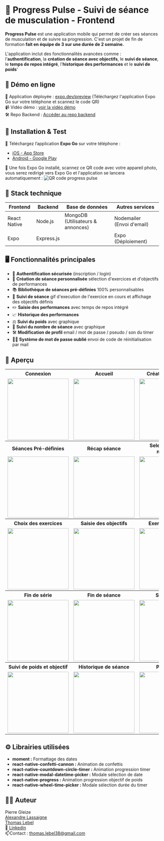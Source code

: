 
# 💪 Progress Pulse - Suivi de séance de musculation - Frontend

**Progress Pulse** est une application mobile qui permet de créer ses séances de musculation et de suivre sa progression. C'est un projet de fin de formation **fait en équipe de 3 sur une durée de 2 semaine.**

 L'application inclut des fonctionnalités avancées comme : l'**authentification**, la **création de séance avec objectifs**, le **suivi de séance**, le **temps de repos intégré**, l'**historique des performances** et le **suivi de poids**'

## 🚀 Démo en ligne
🔗 Application déployée : [expo.dev/preview](https://expo.dev/preview/update?message=Stable%20Version&updateRuntimeVersion=1.0.0&createdAt=2025-03-20T15%3A18%3A36.741Z&slug=exp&projectId=073b9ab9-b0d3-452b-8356-4ca49a271182&group=30af1b4d-2424-4643-8852-07171c3f5399) (Téléchargez l'application Expo Go sur votre téléphone et scannez le code QR)\
📹 Vidéo démo : [voir la vidéo démo](https://www.youtube.com/watch?v=Osh-E0SRI3U)\
🛠️ Repo Backend : [Accéder au repo backend](https://github.com/ThomasLebel/ProgressPulse-Backend)

## 📱 Installation & Test
📲 Téléchargez l’application **Expo Go** sur votre téléphone :  
* [iOS - App Store](https://apps.apple.com/app/expo-go/id982107779)  
* [Android - Google Play](https://play.google.com/store/apps/details?id=host.exp.exponent&hl=fr&gl=US)

📸 Une fois Expo Go installé, scannez ce QR code avec votre appareil photo, vous serez redirigé vers Expo Go et l'application se lancera automatiquement :
![QR code progress pulse](https://github.com/user-attachments/assets/eb01de40-3c8e-43e9-82fa-b209862ac629)



## 🧱 Stack technique

| Frontend  | Backend | Base de données | Autres services |
| -------- |-------| ---------------| ---------------|
|React Native|Node.js|MongoDB (Utilisateurs & annonces)| Nodemailer (Envoi d'email)|
|Expo|Express.js|| Expo (Déploiement)|


## 🖥️ Fonctionnalités principales

*   🔐 **Authentification sécurisée** (inscription / login)
*   💪 **Création de séance personnalisée** sélection d'exercices et d'objectifs de performances
*   📚 **Bibliothèque de séances pré-définies** 100% personnalisables
*   👀 **Suivi de séance** gif d'execution de l'exercice en cours et affichage des objectifs définis
*    ✏️ **Saisie des performances** avec temps de repos intégré
*   📈 **Historique des performances** 
*   ⚖️ **Suivi du poids** avec graphique
*   🚀 **Suivi du nombre de séance** avec graphique
*   🛠️ **Modification de profil** email / mot de passe / pseudo / son du timer
*   🤷‍♂️ **Système de mot de passe oublié** envoi de code de réinitialisation par mail

## 📸 Aperçu

<table>
  <tr>
    <th>Connexion</th>
    <th>Accueil</th>
    <th>Création de séance</th>
  </tr>
  <tr>
    <td><img src="https://github.com/user-attachments/assets/54fc4f13-18c9-43c0-a9c5-d3bdf0d8da13" width="200"/></td>
    <td><img src="https://github.com/user-attachments/assets/4d67ca60-228c-4adf-a8aa-1dd6c1157f1c" width="200"/></td>
    <td><img src="https://github.com/user-attachments/assets/f01c66af-7f0b-44bd-b484-cbb82167e6c0" width="200"/></td>
  </tr>
  <tr>
    <th>Séances Pré-définies</th>
    <th>Récap séance</th>
    <th>Selection groupe musculaire</th>
  </tr>
  <tr>
    <td><img src="https://github.com/user-attachments/assets/4c7d81e7-60a5-4d6a-a7e0-11cd91c9400c" width="200"/></td>
    <td><img src="https://github.com/user-attachments/assets/4ed9ca8a-5ad9-427b-aa0a-e1895b5a8983" width="200"/></td>
    <td><img src="https://github.com/user-attachments/assets/84dfb17d-04b2-46ff-82ba-69ac471c8798" width="200"/></td>
  </tr>
  <tr>
    <th>Choix des exercices</th>
    <th>Saisie des objectifs</th>
    <th>Exercice en cours</th>
  </tr>
  <tr>
    <td><img src="https://github.com/user-attachments/assets/2558957a-a1ac-43d7-b1ed-af612b18d64c" width="200"/></td>
    <td><img src="https://github.com/user-attachments/assets/73faea5a-fb27-406b-b263-be03b5ba724a" width="200"/></td>
    <td><img src="https://github.com/user-attachments/assets/7dab817c-55e9-4f2b-95e5-84cfe79001e3" width="200"/></td>
  </tr>
  <tr>
    <th>Fin de série</th>
    <th>Fin de séance</th>
    <th>Statistiques</th>
  </tr>
  <tr>
    <td><img src="https://github.com/user-attachments/assets/4302641d-c400-49bb-96c2-c4d516d8da4f" width="200"/></td>
    <td><img src="https://github.com/user-attachments/assets/12f0a9ea-b7ea-4bad-ac79-9ccafdfe884a" width="200"/></td>
    <td><img src="https://github.com/user-attachments/assets/22f9e1b5-e771-4a5b-81a4-850d6bf188a4" width="200"/></td>
  </tr>
    <th>Suivi de poids et objectif</th>
    <th>Historique de séance</th>
    <th>Paramètres</th>
  </tr>
  <tr>
    <td><img src="https://github.com/user-attachments/assets/e703e66f-b555-4e9d-98ab-a6ecfa33f810" width="200"/></td>
    <td><img src="https://github.com/user-attachments/assets/5c5112e4-bbb7-45a1-96cb-681421852f76" width="200"/></td>
    <td><img src="https://github.com/user-attachments/assets/c5681b16-88f2-49e6-809d-301156c335ce" width="200"/></td>
  </tr>
</table>

## ⚙️ Librairies utilisées
* **moment :** Formattage des dates
* **react-native-confetti-cannon :** Animation de confettis
* **react-native-countdown-circle-timer :** Animation progression timer
* **react-native-modal-datetime-picker :** Modale sélection de date
* **react-native-progress :** Animation progression objectif de poids
* **react-native-wheel-time-picker :** Modale sélection durée du timer

## 👨‍💻 Auteur
Pierre Gleize\
[Alexandre Lassaigne](https://github.com/AlexandreLass)\
[Thomas Lebel](https://github.com/ThomasLebel)\
🔗 [Linkedin](https://www.linkedin.com/in/thomas-lebel-6047ba129/)\
📫Contact : thomas.lebel38@gmail.com


